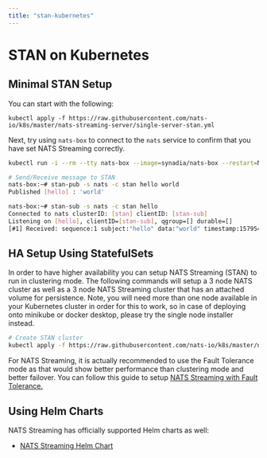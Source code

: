 ```yaml
---
title: "stan-kubernetes"
---
```

# STAN on Kubernetes

## Minimal STAN Setup

You can start with the following:

```shell
kubectl apply -f https://raw.githubusercontent.com/nats-io/k8s/master/nats-streaming-server/single-server-stan.yml
```

Next, try using `nats-box` to connect to the `nats` service to confirm that you have set NATS Streaming correctly.

```bash
kubectl run -i --rm --tty nats-box --image=synadia/nats-box --restart=Never

# Send/Receive message to STAN
nats-box:~# stan-pub -s nats -c stan hello world
Published [hello] : 'world'

nats-box:~# stan-sub -s nats -c stan hello
Connected to nats clusterID: [stan] clientID: [stan-sub]
Listening on [hello], clientID=[stan-sub], qgroup=[] durable=[]
[#1] Received: sequence:1 subject:"hello" data:"world" timestamp:1579544643374163630
```
## HA Setup Using StatefulSets

In order to have higher availability you can setup NATS Streaming \(STAN\) to run in clustering mode. The following commands will setup a 3 node NATS cluster as well as a 3 node NATS Streaming cluster that has an attached volume for persistence. Note, you will need more than one node available in your Kubernetes cluster in order for this to work, so in case of deploying onto minikube or docker desktop, please try the single node installer instead.

```bash
# Create STAN cluster
kubectl apply -f https://raw.githubusercontent.com/nats-io/k8s/master/nats-streaming-server/simple-stan.yml
```

For NATS Streaming, it is actually recommended to use the Fault Tolerance mode as that would show better performance than clustering mode and better failover. You can follow this guide to setup [NATS Streaming with Fault Tolerance.](stan-ft-k8s-aws.md)

## Using Helm Charts

NATS Streaming has officially supported Helm charts as well:

* [NATS Streaming Helm Chart](https://github.com/nats-io/k8s/tree/master/helm/charts/stan)
